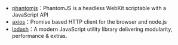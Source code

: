 * [phantomjs](http://phantomjs.org/)：PhantomJS is a headless WebKit scriptable with a JavaScript API
* [axios](https://github.com/mzabriskie/axios)：Promise based HTTP client for the browser and node.js
* [lodash](https://lodash.com/)：A modern JavaScript utility library delivering modularity, performance & extras.